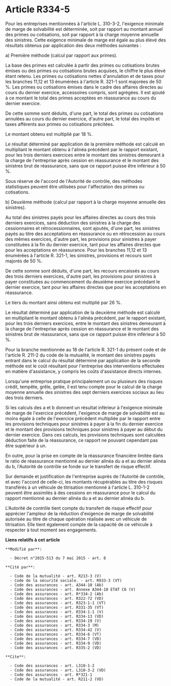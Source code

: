 # Article R334-5

Pour les entreprises mentionnées à l'article L. 310-3-2, l'exigence minimale de marge de solvabilité est déterminée, soit par
rapport au montant annuel des primes ou cotisations, soit par rapport à la charge moyenne annuelle des sinistres. Cette
exigence minimale de marge est égale au plus élevé des résultats obtenus par application des deux méthodes suivantes : 

a) Première méthode (calcul par rapport aux primes). 

La base des primes est calculée à partir des primes ou cotisations brutes émises ou des primes ou cotisations brutes
acquises, le chiffre le plus élevé étant retenu. Les primes ou cotisations nettes d'annulation et de taxes pour les branches
11,12 et 13 énumérées à l'article R. 321-1 sont majorées de 50 %. Les primes ou cotisations émises dans le cadre des affaires
directes au cours du dernier exercice, accessoires compris, sont agrégées. Il est ajouté à ce montant le total des primes
acceptées en réassurance au cours du dernier exercice. 

De cette somme sont déduits, d'une part, le total des primes ou cotisations annulées au cours du dernier exercice, d'autre
part, le total des impôts et taxes afférents aux primes ou cotisations précitées. 

Le montant obtenu est multiplié par 18 %. 

Le résultat déterminé par application de la première méthode est calculé en multipliant le montant obtenu à l'alinéa
précédent par le rapport existant, pour les trois derniers exercices entre le montant des sinistres demeurant à la charge de
l'entreprise après cession en réassurance et le montant des sinistres brut de réassurance, sans que ce rapport puisse être
inférieur à 50 %. 

Sous réserve de l'accord de l'Autorité de contrôle, des méthodes statistiques peuvent être utilisées pour l'affectation des
primes ou cotisations. 

b) Deuxième méthode (calcul par rapport à la charge moyenne annuelle des sinistres). 

Au total des sinistres payés pour les affaires directes au cours des trois derniers exercices, sans déduction des sinistres à
la charge des cessionnaires et rétrocessionnaires, sont ajoutés, d'une part, les sinistres payés au titre des acceptations en
réassurance ou en rétrocession au cours des mêmes exercices, d'autre part, les provisions pour sinistres à payer constituées
à la fin du dernier exercice, tant pour les affaires directes que pour les acceptations en réassurance. Pour les branches
11,12 et 13 énumérées à l'article R. 321-1, les sinistres, provisions et recours sont majorés de 50 %. 

De cette somme sont déduits, d'une part, les recours encaissés au cours des trois derniers exercices, d'autre part, les
provisions pour sinistres à payer constituées au commencement du deuxième exercice précédant le dernier exercice, tant pour
les affaires directes que pour les acceptations en réassurance. 

Le tiers du montant ainsi obtenu est multiplié par 26 %. 

Le résultat déterminé par application de la deuxième méthode est calculé en multipliant le montant obtenu à l'alinéa
précédent, par le rapport existant, pour les trois derniers exercices, entre le montant des sinistres demeurant à la charge
de l'entreprise après cession en réassurance et le montant des sinistres brut de réassurance, sans que ce rapport puisse être
inférieur à 50 %. 

Pour la branche mentionnée au 18 de l'article R. 321-1 du présent code et de l'article R. 211-2 du code de la mutualité, le
montant des sinistres payés entrant dans le calcul du résultat déterminé par application de la seconde méthode est le coût
résultant pour l'entreprise des interventions effectuées en matière d'assistance, y compris les coûts d'assistance directs
internes. 

Lorsqu'une entreprise pratique principalement un ou plusieurs des risques crédit, tempête, grêle, gelée, il est tenu compte
pour le calcul de la charge moyenne annuelle des sinistres des sept derniers exercices sociaux au lieu des trois derniers. 

Si les calculs des a et b donnent un résultat inférieur à l'exigence minimale de marge de l'exercice précédent, l'exigence de
marge de solvabilité est au moins égale à celle de l'exercice précédent multipliée par le rapport entre les provisions
techniques pour sinistres à payer à la fin du dernier exercice et le montant des provisions techniques pour sinistres à payer
au début du dernier exercice. Dans ces calculs, les provisions techniques sont calculées déduction faite de la réassurance,
ce rapport ne pouvant cependant pas être supérieur à un. 

En outre, pour la prise en compte de la réassurance financière limitée dans le ratio de réassurance mentionné au dernier
alinéa du a et au dernier alinéa du b, l'Autorité de contrôle se fonde sur le transfert de risque effectif. 

Sur demande et justification de l'entreprise auprès de l'Autorité de contrôle, et avec l'accord de celle-ci, les montants
récupérables au titre des risques transférés à un véhicule de titrisation mentionné à l'article L. 310-1-2 peuvent être
assimilés à des cessions en réassurance pour le calcul du rapport mentionné au dernier alinéa du a et au dernier alinéa du
b. 

L'Autorité de contrôle tient compte du transfert de risque effectif pour apprécier l'ampleur de la réduction d'exigence de
marge de solvabilité autorisée au titre de chaque opération réalisée avec un véhicule de titrisation. Elle tient également
compte de la capacité de ce véhicule à respecter à tout moment ses engagements.

**Liens relatifs à cet article**

	**Modifié par**:

	  - Décret n°2015-513 du 7 mai 2015 - art. 8

	**Cité par**:

	  - Code de la mutualité - art. R213-3 (V)
	  - Code de la sécurité sociale. - art. R933-3 (VT)
	  - Code des assurances - art. A344-10 (Ab)
	  - Code des assurances - art. Annexe A344-10 ETAT C6 (V)
	  - Code des assurances - art. R*334-2 (Ab)
	  - Code des assurances - art. R322-72 (VD)
	  - Code des assurances - art. R323-1-1 (VT)
	  - Code des assurances - art. R331-35 (VT)
	  - Code des assurances - art. R334-1-1 (V)
	  - Code des assurances - art. R334-13 (VD)
	  - Code des assurances - art. R334-19 (V)
	  - Code des assurances - art. R334-3 (M)
	  - Code des assurances - art. R334-42 (V)
	  - Code des assurances - art. R334-6 (VT)
	  - Code des assurances - art. R334-7 (VD)
	  - Code des assurances - art. R334-9 (VD)
	  - Code des assurances - art. R335-2 (VD)

	**Cite**:

	  - Code des assurances - art. L310-1-2
	  - Code des assurances - art. L310-3-2 (VD)
	  - Code des assurances - art. R*321-1
	  - Code de la mutualité - art. R211-2 (VD)
